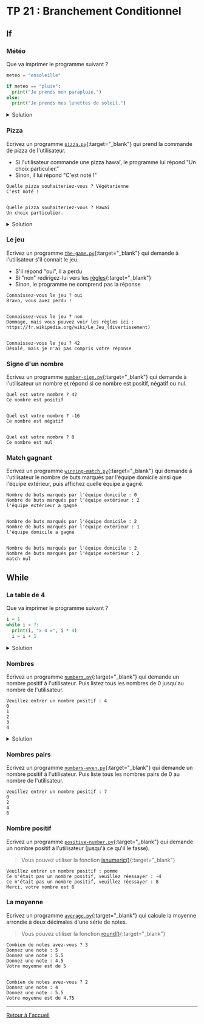 # TP 21 : Branchement Conditionnel

## If

### Météo

Que va imprimer le programme suivant ?

```python
meteo = "ensoleille"

if meteo == "pluie":
  print("Je prends mon parapluie.")
else:
  print("Je prends mes lunettes de soleil.")
```

<details><summary markdown="span">Solution</summary>

```
Je prends mes lunettes de soleil.
```

</details>

### Pizza

Ecrivez un programme [`pizza.py`](https://gymnacode.web.app/editor?exercise=pizza&code=){:target="_blank"} qui prend la commande de pizza de l'utilisateur. 
- Si l'utilisateur commande une pizza hawaï, le programme lui répond "Un choix particulier."
- Sinon, il lui répond "C'est noté !"

```
Quelle pizza souhaiteriez-vous ? Végétarienne
C'est noté !


Quelle pizza souhaiteriez-vous ? Hawaï
Un choix particulier.
```

<details><summary markdown="span">Solution</summary>

```python
choix = input("Quelle pizza souhaiteriez-vous ? ")
if choix == "Hawaï":
  print("Un choix particulier.")
else:
  print("C'est noté !")
```

</details>

### Le jeu

Ecrivez un programme [`the-game.py`](https://gymnacode.web.app/editor?exercise=the-game&code=){:target="_blank"} qui demande à l'utilisateur s'il connait le jeu. 
- S'il répond "oui", il a perdu 
- Si "non" redirigez-lui vers les [règles](https://fr.wikipedia.org/wiki/Le_Jeu_(divertissement)){:target="_blank"}
- Sinon, le programme ne comprend pas la réponse

```
Connaissez-vous le jeu ? oui
Bravo, vous avez perdu !


Connaissez-vous le jeu ? non
Dommage, mais vous pouvez voir les règles ici : https://fr.wikipedia.org/wiki/Le_Jeu_(divertissement)


Connaissez-vous le jeu ? 42
Désolé, mais je n'ai pas compris votre réponse
```

### Signe d'un nombre

Ecrivez un programme [`number-sign.py`](https://gymnacode.web.app/editor?exercise=number-sign&code=){:target="_blank"} qui demande à l'utilisateur un nombre et répond si ce nombre est positif, négatif ou nul. 

```
Quel est votre nombre ? 42
Ce nombre est positif


Quel est votre nombre ? -16
Ce nombre est négatif


Quel est votre nombre ? 0
Ce nombre est nul
```

### Match gagnant

Ecrivez un programme [`winning-match.py`](https://gymnacode.web.app/editor?exercise=winning-match&code=){:target="_blank"} qui demande à l'utilisateur le nombre de buts marqués par l'équipe domicile ainsi que l'équipe extérieur, puis affichez quelle équipe a gagné.

```
Nombre de buts marqués par l'équipe domicile : 0
Nombre de buts marqués par l'équipe extérieur : 2
l'équipe extérieur a gagné


Nombre de buts marqués par l'équipe domicile : 2
Nombre de buts marqués par l'équipe extérieur : 1
l'équipe domicile a gagné


Nombre de buts marqués par l'équipe domicile : 2
Nombre de buts marqués par l'équipe extérieur : 2
match nul
```

## While

### La table de 4

Que va imprimer le programme suivant ?

```python
i = 1
while i < 7:
  print(i, "x 4 =", i * 4)
  i = i + 1
```

<details><summary markdown="span">Solution</summary>

```
1 x 4 = 4
2 x 4 = 8
3 x 4 = 12
4 x 4 = 16
5 x 4 = 20
6 x 4 = 24
```

</details>

### Nombres

Ecrivez un programme [`numbers.py`](https://gymnacode.web.app/editor?exercise=numbers&code=){:target="_blank"} qui demande un nombre positif à l'utilisateur.
Puis listez tous les nombres de 0 jusqu'au nombre de l'utilisateur. 

```
Veuillez entrer un nombre positif : 4
0
1
2
3
4
```

<details><summary markdown="span">Solution</summary>

```python
n = int(input("Veuillez entrer un nombre positif : "))
i = 0
while i <= n:
  print(i)
  i = i + 1
```

</details>

### Nombres pairs

Ecrivez un programme [`numbers-even.py`](https://gymnacode.web.app/editor?exercise=numbers-even&code=){:target="_blank"} qui demande un nombre positif à l'utilisateur.
Puis liste tous les nombres pairs de 0 au nombre de l'utilisateur. 

```
Veuillez entrer un nombre positif : 7
0
2
4
6
```

### Nombre positif

Ecrivez un programme [`positive-number.py`](https://gymnacode.web.app/editor?exercise=positive-number&code=){:target="_blank"} qui demande un nombre positif à l'utilisateur (jusqu'à ce qu'il le fasse).

> Vous pouvez utiliser la fonction [isnumeric()](https://www.w3schools.com/python/ref_string_isnumeric.asp){:target="_blank"}

```
Veuillez entrer un nombre positif : pomme
Ce n'était pas un nombre positif, veuillez réessayer : -4
Ce n'était pas un nombre positif, veuillez réessayer : 8
Merci, votre nombre est 8
```

### La moyenne

Ecrivez un programme [`average.py`](https://gymnacode.web.app/editor?exercise=average&code=){:target="_blank"} qui calcule la moyenne arrondie à deux décimales d'une série de notes. 

> Vous pouvez utiliser la fonction [round()](https://www.w3schools.com/python/ref_func_round.asp){:target="_blank"}

```
Combien de notes avez-vous ? 3
Donnez une note : 5
Donnez une note : 5.5
Donnez une note : 4.5
Votre moyenne est de 5


Combien de notes avez-vous ? 2
Donnez une note : 4
Donnez une note : 5.5
Votre moyenne est de 4.75
```

---

[Retour à l'accueil](../README.md)
